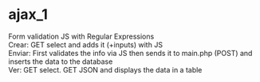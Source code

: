 # ajax_1
Form validation JS with Regular Expressions  
Crear: GET select and adds it (+inputs) with JS  
Enviar: First validates the info via JS then sends it to main.php (POST) and inserts the data to the database  
Ver: GET select. GET JSON and displays the data in a table
